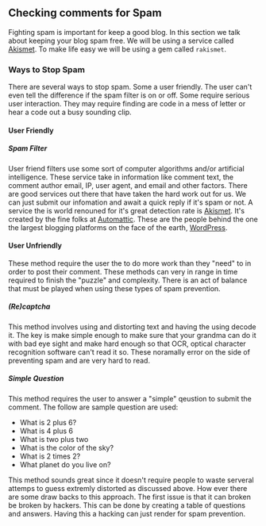 ## Checking comments for Spam
Fighting spam is important for keep a good blog. In this section we talk about keeping your blog spam free. We will be using a service called [Akismet](http://akismet.com/). To make life easy we will be using a gem called `rakismet`.

### Ways to Stop Spam
There are several ways to stop spam. Some a user friendly. The user can't even tell the difference if the spam filter is on or off. Some require serious user interaction. They may require finding are code in a mess of letter or hear a code out a busy sounding clip.

#### User Friendly

##### Spam Filter
User friend filters use some sort of computer algorithms and/or artificial intelligence. These service take in information like comment text, the comment author email, IP, user agent, and email and other factors. There are good services out there that have taken the hard work out for us. We can just submit our infomation and await a quick reply if it's spam or not. A service the is world renouned for it's great detection rate is [Akismet](http://akismet.com/). It's created by the fine folks at [Automattic](http://automattic.com/). These are the people behind the one the largest blogging platforms on the face of the earth, [WordPress](http://wordpress.org).

#### User Unfriendly
These method require the user the to do more work than they "need" to in order to post their comment. These methods can very in range in time required to finish the "puzzle" and complexity. There is an act of balance that must be played when using these types of spam prevention.

##### (Re)captcha
This method involves using and distorting text and having the using decode it. The key is make simple enough to make sure that your grandma can do it with bad eye sight and make hard enough so that OCR, optical character recognition software can't read it so. These noramally error on the side of preventing spam and are very hard to read.

##### Simple Question
This method requires the user to answer a "simple" qeustion to submit the comment. The follow are sample question are used:

* What is 2 plus 6?
* What is 4 plus 6
* What is two plus two
* What is the color of the sky?
* What is 2 times 2?
* What planet do you live on?

This method sounds great since it doesn't require people to waste serveral attemps to guess extremly distorted as discussed above. How ever there are some draw backs to this approach. The first issue is that it can broken be broken by hackers. This can be done by creating a table of questions and answers. Having this a hacking can just render for spam prevention.


